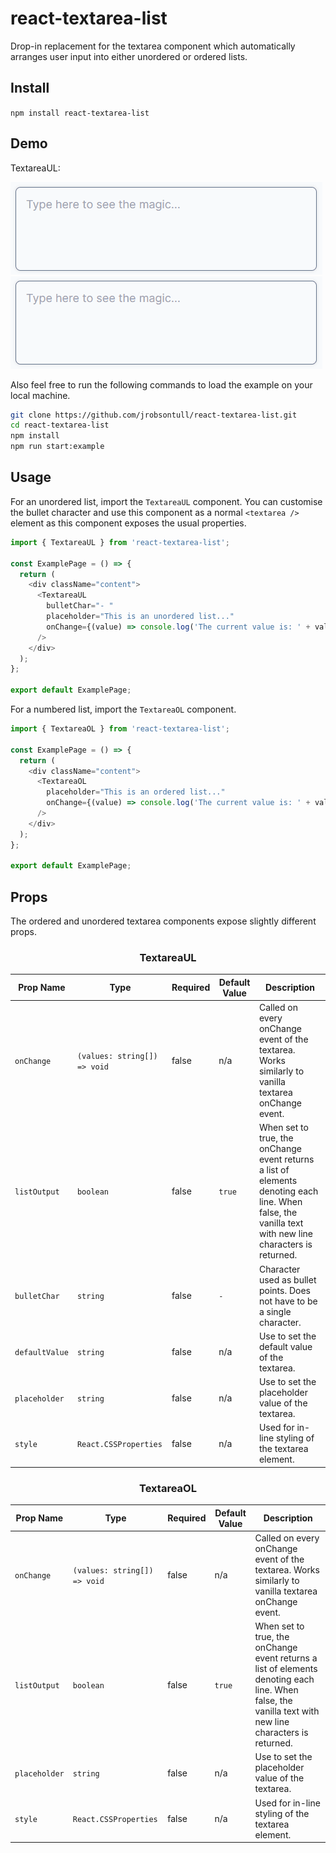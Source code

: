 # react-textarea-list

Drop-in replacement for the textarea component which automatically arranges user input into either unordered or ordered lists.

## Install

`npm install react-textarea-list`

## Demo

TextareaUL:

![](.images/textarea_ul.gif)
![](.images/textarea_ol.gif)

Also feel free to run the following commands to load the example on your local machine.

```bash
git clone https://github.com/jrobsontull/react-textarea-list.git
cd react-textarea-list
npm install
npm run start:example
```

## Usage

For an unordered list, import the `TextareaUL` component. You can customise the bullet character and use this component as a normal `<textarea />` element as this component exposes the usual properties.

```javascript
import { TextareaUL } from 'react-textarea-list';

const ExamplePage = () => {
  return (
    <div className="content">
      <TextareaUL
        bulletChar="- "
        placeholder="This is an unordered list..."
        onChange={(value) => console.log('The current value is: ' + value)}
      />
    </div>
  );
};

export default ExamplePage;
```

For a numbered list, import the `TextareaOL` component.

```javascript
import { TextareaOL } from 'react-textarea-list';

const ExamplePage = () => {
  return (
    <div className="content">
      <TextareaOL
        placeholder="This is an ordered list..."
        onChange={(value) => console.log('The current value is: ' + value)}
      />
    </div>
  );
};

export default ExamplePage;
```

## Props

The ordered and unordered textarea components expose slightly different props.

<h3 align="center" >TextareaUL</h3>

| Prop Name      | Type                         | Required | Default Value | Description                                                                                                                                            |
| -------------- | ---------------------------- | -------- | ------------- | ------------------------------------------------------------------------------------------------------------------------------------------------------ |
| `onChange`     | `(values: string[]) => void` | false    | n/a           | Called on every onChange event of the textarea. Works similarly to vanilla textarea onChange event.                                                    |
| `listOutput`   | `boolean`                    | false    | `true`        | When set to true, the onChange event returns a list of elements denoting each line. When false, the vanilla text with new line characters is returned. |
| `bulletChar`   | `string`                     | false    | `-`           | Character used as bullet points. Does not have to be a single character.                                                                               |
| `defaultValue` | `string`                     | false    | n/a           | Use to set the default value of the textarea.                                                                                                          |
| `placeholder`  | `string`                     | false    | n/a           | Use to set the placeholder value of the textarea.                                                                                                      |
| `style`        | `React.CSSProperties`        | false    | n/a           | Used for in-line styling of the textarea element.                                                                                                      |

<h3 align="center" >TextareaOL</h3>

| Prop Name     | Type                         | Required | Default Value | Description                                                                                                                                            |
| ------------- | ---------------------------- | -------- | ------------- | ------------------------------------------------------------------------------------------------------------------------------------------------------ |
| `onChange`    | `(values: string[]) => void` | false    | n/a           | Called on every onChange event of the textarea. Works similarly to vanilla textarea onChange event.                                                    |
| `listOutput`  | `boolean`                    | false    | `true`        | When set to true, the onChange event returns a list of elements denoting each line. When false, the vanilla text with new line characters is returned. |
| `placeholder` | `string`                     | false    | n/a           | Use to set the placeholder value of the textarea.                                                                                                      |
| `style`       | `React.CSSProperties`        | false    | n/a           | Used for in-line styling of the textarea element.                                                                                                      |
